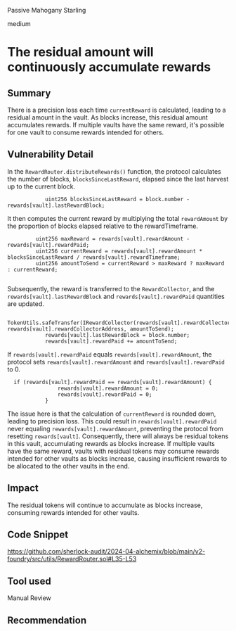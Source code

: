 Passive Mahogany Starling

medium

# The residual amount will continuously accumulate rewards

## Summary

There is a precision loss each time `currentReward` is calculated, leading to a residual amount in the vault. As blocks increase, this residual amount accumulates rewards. If multiple vaults have the same reward, it's possible for one vault to consume rewards intended for others.

## Vulnerability Detail
In the `RewardRouter.distributeRewards()` function, the protocol calculates the number of blocks, `blocksSinceLastReward`, elapsed since the last harvest up to the current block. 
```solidity
            uint256 blocksSinceLastReward = block.number - rewards[vault].lastRewardBlock;
```

It then computes the current reward by multiplying the total `rewardAmount` by the proportion of blocks elapsed relative to the rewardTimeframe. 
```solidity
         uint256 maxReward = rewards[vault].rewardAmount - rewards[vault].rewardPaid;
         uint256 currentReward = rewards[vault].rewardAmount * blocksSinceLastReward / rewards[vault].rewardTimeframe;
         uint256 amountToSend = currentReward > maxReward ? maxReward : currentReward;


```

Subsequently, the reward is transferred to the `RewardCollector`, and the `rewards[vault].lastRewardBlock` and `rewards[vault].rewardPaid` quantities are updated. 
```solidity
    TokenUtils.safeTransfer(IRewardCollector(rewards[vault].rewardCollectorAddress).rewardToken(), rewards[vault].rewardCollectorAddress, amountToSend);
            rewards[vault].lastRewardBlock = block.number;
            rewards[vault].rewardPaid += amountToSend;

```

If `rewards[vault].rewardPaid` equals `rewards[vault].rewardAmount`, the protocol sets `rewards[vault].rewardAmount` and `rewards[vault].rewardPaid` to 0.
```solidity
  if (rewards[vault].rewardPaid == rewards[vault].rewardAmount) {
                rewards[vault].rewardAmount = 0;
                rewards[vault].rewardPaid = 0;
            }

```
The issue here is that the calculation of `currentReward` is rounded down, leading to precision loss. This could result in `rewards[vault].rewardPaid` never equaling `rewards[vault].rewardAmount`, preventing the protocol from resetting `rewards[vault]`. Consequently, there will always be residual tokens in this vault, accumulating rewards as blocks increase. If multiple vaults have the same reward, vaults with residual tokens may consume rewards intended for other vaults as blocks increase, causing insufficient rewards to be allocated to the other vaults in the end.


## Impact
The residual tokens will continue to accumulate as blocks increase, consuming rewards intended for other vaults.

## Code Snippet
https://github.com/sherlock-audit/2024-04-alchemix/blob/main/v2-foundry/src/utils/RewardRouter.sol#L35-L53

## Tool used

Manual Review

## Recommendation

